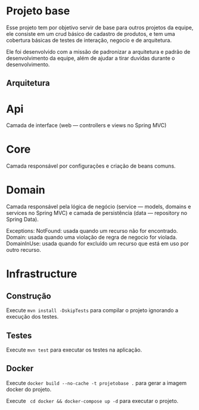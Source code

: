 # Projeto base

Esse projeto tem por objetivo servir de base para outros projetos da equipe, ele consiste em um crud básico de cadastro
de produtos, e tem uma cobertura básicas de testes de interação, negocio e de arquitetura.

Ele foi desenvolvido com a missão de padronizar a arquitetura e padrão de desenvolvimento da equipe, além de ajudar a
tirar duvídas durante o desenvolvimento.

## Arquitetura

# Api

Camada de interface (web — controllers e views no Spring MVC)

# Core

Camada responsável por configurações e criação de beans comuns.

# Domain

Camada responsável pela lógica de negócio (service — models, domains e services no Spring MVC) e camada de
persistência (data — repository no Spring Data).

Exceptions:
NotFound: usada quando um recurso não for encontrado.
Domain: usada quando uma violação de regra de negocio for violada.
DomainInUse: usada quando for excluído um recurso que está em uso por outro recurso.

# Infrastructure

## Construção

Execute `mvn install -DskipTests` para compilar o projeto ignorando a execução dos testes.

## Testes

Execute `mvn test` para executar os testes na aplicação.

## Docker

Execute `docker build --no-cache -t projetobase .` para gerar a imagem docker do projeto.

Execute ` cd docker && docker-compose up -d` para executar o projeto.
